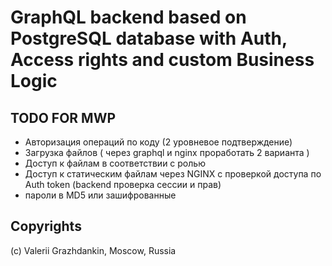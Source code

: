 # GraphQL backend based on PostgreSQL database with Auth, Access rights and custom Business Logic

## TODO FOR MWP

- Авторизация операций по коду (2 уровневое подтверждение) 
- Загрузка файлов ( через graphql и nginx проработать 2 варианта )
- Доступ к файлам в соответствии с ролью
- Доступ к статическим файлам через NGINX с проверкой доступа по Auth token (backend проверка сессии и прав)
- пароли в MD5 или зашифрованные

## Copyrights

(c) Valerii Grazhdankin, Moscow, Russia